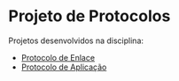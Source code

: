 # Projeto de Protocolos

Projetos desenvolvidos na disciplina:

* [Protocolo de Enlace](https://github.com/marcelo-bn/Projeto-de-Protocolos/tree/main/protocolo-de-enlace) <br>
* [Protocolo de Aplicação](https://github.com/marcelo-bn/Projeto-de-Protocolos/tree/main/protocolo-de-aplicacao)
